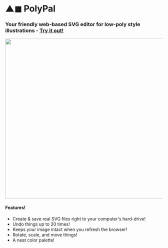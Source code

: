 # ▲◼ PolyPal
### Your friendly web-based SVG editor for low-poly style illustrations - [Try it out!](https://flukeout.github.io/PolyPal/)

<img src="https://flukeout.github.io/PolyPal/images/screenshot.png" width="512"/>

#### Features!

* Create & save real SVG files right to your computer's hard-drive!
* Undo things up to 20 times!
* Keeps your image intact when you refresh the browser!
* Rotate, scale, and move things!
* A neat color palette!




